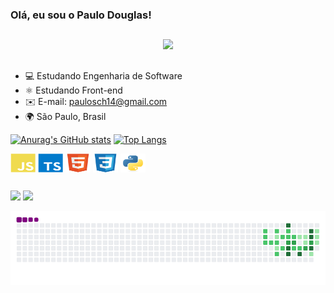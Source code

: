 ### Olá, eu sou o Paulo Douglas!

##
<div align="center">
   <img width="900" src="https://media4.giphy.com/media/pOEbLRT4SwD35IELiQ/giphy.gif?cid=ecf05e47cigwumbs5dyxdu09v4xt1uaaujeiupbxb3p2ypt2&ep=v1_gifs_related&rid=giphy.gif&ct=g">
</div>

##
- 💻 Estudando Engenharia de Software
- ⚛️ Estudando Front-end
- ✉️ E-mail: paulosch14@gmail.com
- 🌍 São Paulo, Brasil

[![Anurag's GitHub stats](https://github-readme-stats.vercel.app/api?username=PaulloDS&theme=dark&show_icons=true)](https://github.com/PaulloDS/github-readme-stats)
[![Top Langs](https://github-readme-stats.vercel.app/api/top-langs/?username=PaulloDS&theme=dark)](https://github.com/PaulloDS/github-readme-stats)

<div>
  <img align="center" alt="Rafa-Js" height="30" width="40" src="https://raw.githubusercontent.com/devicons/devicon/master/icons/javascript/javascript-plain.svg">
  <img align="center" alt="Rafa-Ts" height="30" width="40" src="https://raw.githubusercontent.com/devicons/devicon/master/icons/typescript/typescript-plain.svg">
  <img align="center" alt="Rafa-HTML" height="30" width="40" src="https://raw.githubusercontent.com/devicons/devicon/master/icons/html5/html5-original.svg">
  <img align="center" alt="Rafa-CSS" height="30" width="40" src="https://raw.githubusercontent.com/devicons/devicon/master/icons/css3/css3-original.svg">
  <img align="center" alt="Rafa-Python" height="30" width="40" src="https://raw.githubusercontent.com/devicons/devicon/master/icons/python/python-original.svg">
</div>

##

<div> 
  <a href = "mailto:paulosch14@gmail.com"><img src="https://img.shields.io/badge/-Gmail-%23333?style=for-the-badge&logo=gmail&logoColor=red" target="_blank"></a>
  <a href="https://www.linkedin.com/in/paulo-douglas" target="_blank"><img src="https://img.shields.io/badge/-LinkedIn-%230077B5?style=for-the-badge&logo=linkedin&logoColor=white" target="_blank"></a> 
</div>

![snake gif](https://github.com/PaulloDS/PaulloDS/blob/output/github-contribution-grid-snake.gif)
